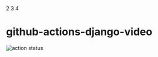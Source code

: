 2
3
4
# github-actions-django-video
![action status](https://github.com/dvk-net/github-actions-django-video/actions/workflows/github-actions-vudeo.yaml/badge.svg)
